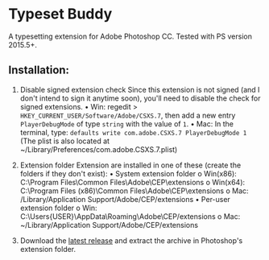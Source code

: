 # Typeset Buddy
A typesetting extension for Adobe Photoshop CC. Tested with PS version 2015.5+.

## Installation:
1. Disable signed extension check
	Since this extension is not signed (and I don't intend to sign it anytime soon), you'll need to disable the check for signed extensions.
	• Win: regedit > ```HKEY_CURRENT_USER/Software/Adobe/CSXS.7```, then add a new entry ```PlayerDebugMode``` of type ```string``` with the value of ```1```.
	• Mac: In the terminal, type: ```defaults write com.adobe.CSXS.7 PlayerDebugMode 1```
		(The plist is also located at ~/Library/Preferences/com.adobe.CSXS.7.plist)

2. Extension folder
	Extension are installed in one of these (create the folders if they don't exist):
		• System extension folder
			o Win(x86): C:\Program Files\Common Files\Adobe\CEP\extensions
			o Win(x64): C:\Program Files (x86)\Common Files\Adobe\CEP\extensions
			o Mac: /Library/Application Support/Adobe/CEP/extensions
		• Per-user extension folder
			o Win: C:\Users\{USER}\AppData\Roaming\Adobe\CEP/extensions
			o Mac: ~/Library/Application Support/Adobe/CEP/extensions

3. Download the [latest release](https://github.com/Ikkyusan1/typeset-buddy/releases/latest) and extract the archive in Photoshop's extension folder.
